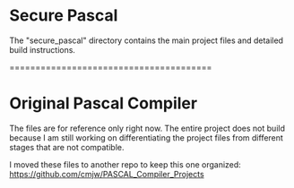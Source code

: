 # Secure Pascal

The "secure_pascal" directory contains the main project files and detailed build instructions.

=======================================

# Original Pascal Compiler 
The files are for reference only right now. The entire project does not build because I am 
still working on differentiating the project files from different stages that are not compatible.

I moved these files to another repo to keep this one organized:
https://github.com/cmjw/PASCAL_Compiler_Projects
